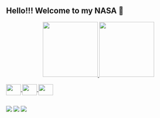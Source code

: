 ## Hello!!! Welcome to my NASA 🎡
<div align="center">
  <a href="https://github.com/riguedes">
  <img height="150em" src="https://github-readme-stats.vercel.app/api?username=riguedes&show_icons=true&theme=kacho_ga&include_all_commits=true&count_private=true"/>                <img height="150em" src="https://github-readme-stats.vercel.app/api/top-langs/?username=riguedes&layout=compact&langs_count=7&theme=kacho_ga"/>
</div>
<div style="display: inline_block"><br>
  <img align="center" height = "30" width="40" src="https://cdn.jsdelivr.net/gh/devicons/devicon/icons/c/c-original.svg" />
  <img align="center" height = "30" width="40" src="https://cdn.jsdelivr.net/gh/devicons/devicon/icons/canva/canva-original.svg" />
  <img align="center" height = "30" width="40" src="https://cdn.jsdelivr.net/gh/devicons/devicon/icons/java/java-original-wordmark.svg" />
</div>
  
  ##
 
<div> 
  <a href="https://www.instagram.com/riguedes/" target="_blank"><img src="https://img.shields.io/badge/-Instagram-%23E4405F?style=for-the-badge&logo=instagram&logoColor=white" target="_blank"></a>
  <a href = "mailto:ryannguedes1709@gmail.com"><img src="https://img.shields.io/badge/-Gmail-%23333?style=for-the-badge&logo=gmail&logoColor=white" target="_blank"></a>
  <a href="https://www.linkedin.com/in/rian-lucas-dias-guedes/" target="_blank"><img src="https://img.shields.io/badge/-LinkedIn-%230077B5?style=for-the-badge&logo=linkedin&logoColor=white" target="_blank"></a> 
 
</div>
